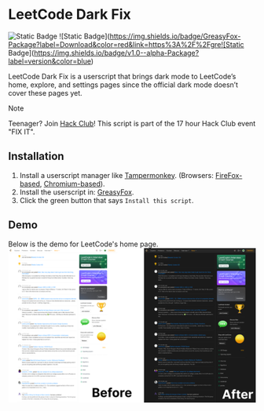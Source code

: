 # LeetCode Dark Fix
![Static Badge](https://img.shields.io/badge/GreasyFox-Download?label=Download&color=red&cacheSeconds=https%3A%2F%2Fgreasyfork.org%2Fen%2Fscripts%2F540380-leetcode-dark-fix) ![Static Badge](https://img.shields.io/badge/GreasyFox-Package?label=Download&color=red&link=https%3A%2F%2Fgre![Static Badge](https://img.shields.io/badge/v1.0--alpha-Package?label=version&color=blue)

LeetCode Dark Fix is a userscript that brings dark mode to LeetCode’s home, explore, and settings pages since the official dark mode doesn’t cover these pages yet.

> [!NOTE]
> Teenager? Join [Hack Club](https://hackclub.com)! This script is part of the 17 hour Hack Club event "FIX IT".

## Installation
1. Install a userscript manager like [Tampermonkey](https://www.tampermonkey.net/). (Browsers: [FireFox-based](https://addons.mozilla.org/en-US/firefox/addon/tampermonkey/), [Chromium-based](https://chromewebstore.google.com/detail/tampermonkey/dhdgffkkebhmkfjojejmpbldmpobfkfo)).
2. Install the userscript in: [GreasyFox](https://greasyfork.org/en/scripts/540380-leetcode-dark-fix).
3. Click the green button that says `Install this script`.

## Demo
Below is the demo for LeetCode's home page. 
![](assets/demo.png)
